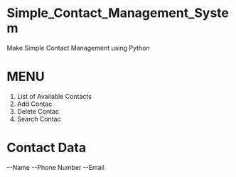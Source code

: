 # Simple_Contact_Management_System
Make Simple Contact Management using Python

# MENU
1. List of Available Contacts
2. Add Contac
3. Delete Contac
4. Search Contac


# Contact Data
--Name
--Phone Number
--Email
